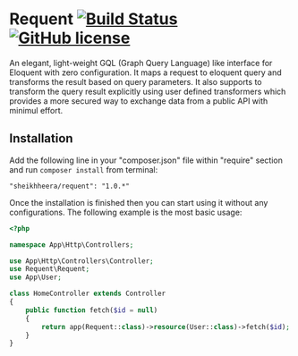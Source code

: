 # Requent [![Build Status](https://travis-ci.org/heera/requent.svg?branch=master)](https://travis-ci.org/heera/requent) [![GitHub license](https://img.shields.io/badge/license-MIT-blue.svg)](https://raw.githubusercontent.com/heera/requent/master/LICENSE)

An elegant, light-weight GQL (Graph Query Language) like interface for Eloquent with zero configuration. It maps a request to eloquent query and transforms the result based on query parameters. It also supports to transform the query result explicitly using user defined transformers which provides a more secured way to exchange data from a public API with minimul effort.

## Installation

Add the following line in your "composer.json" file within "require" section and run `composer install` from terminal:

    "sheikhheera/requent": "1.0.*"

Once the installation is finished then you can start using it without any configurations. The following example is the most basic usage:

```php
<?php

namespace App\Http\Controllers;

use App\Http\Controllers\Controller;
use Requent\Requent;
use App\User;

class HomeController extends Controller
{
	public function fetch($id = null)
	{
		return app(Requent::class)->resource(User::class)->fetch($id);
	}
}
```
